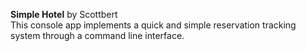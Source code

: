 **Simple Hotel** by Scottbert  
This console app implements a quick and simple reservation tracking system through a command line interface.  